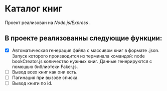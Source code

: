 # Каталог книг
Проект реализован на *Node.js/Express* .
## В проекте реализованны следующие функции:
- [x] Автоматическая генерация файла с массивом книг в формате .json. Запуск которого производится из терминала командой: node bookCreator.js количество нужных книг. Данные генерируются с помошью библиотеки Faker.js.
- [ ] Вывод всех книг как они есть.
- [ ] Пагинация при вызове списка.
- [ ] Вывод книги по id.